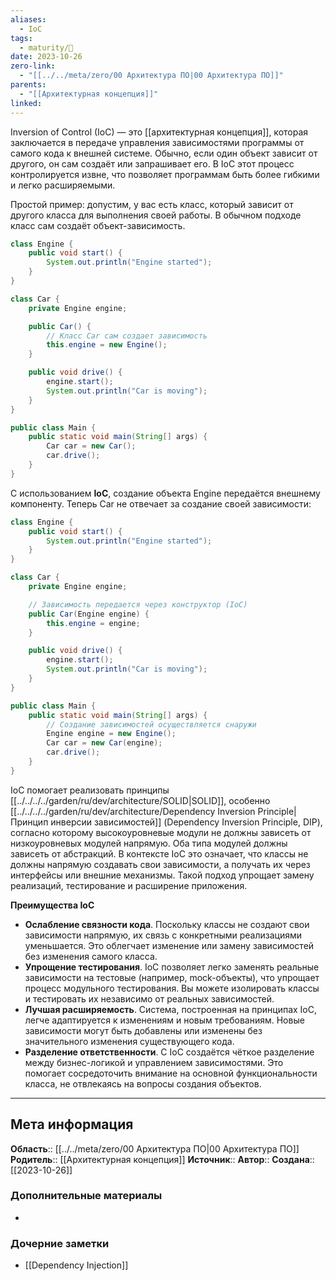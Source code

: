 ```yaml
---
aliases:
  - IoC
tags:
  - maturity/🌱
date: 2023-10-26
zero-link:
  - "[[../../meta/zero/00 Архитектура ПО|00 Архитектура ПО]]"
parents:
  - "[[Архитектурная концепция]]"
linked:
---
```

Inversion of Control (IoC) — это [[архитектурная концепция]], которая заключается в передаче управления зависимостями программы от самого кода к внешней системе. Обычно, если один объект зависит от другого, он сам создаёт или запрашивает его. В IoC этот процесс контролируется извне, что позволяет программам быть более гибкими и легко расширяемыми.

Простой пример: допустим, у вас есть класс, который зависит от другого класса для выполнения своей работы. В обычном подходе класс сам создаёт объект-зависимость. 

```java
class Engine {
    public void start() {
        System.out.println("Engine started");
    }
}

class Car {
    private Engine engine;

    public Car() {
        // Класс Car сам создает зависимость
        this.engine = new Engine();
    }

    public void drive() {
        engine.start();
        System.out.println("Car is moving");
    }
}

public class Main {
    public static void main(String[] args) {
        Car car = new Car();
        car.drive();
    }
}
```

С использованием **IoC**, создание объекта Engine передаётся внешнему компоненту. Теперь Car не отвечает за создание своей зависимости:

```java
class Engine {
    public void start() {
        System.out.println("Engine started");
    }
}

class Car {
    private Engine engine;

    // Зависимость передается через конструктор (IoC)
    public Car(Engine engine) {
        this.engine = engine;
    }

    public void drive() {
        engine.start();
        System.out.println("Car is moving");
    }
}

public class Main {
    public static void main(String[] args) {
        // Создание зависимостей осуществляется снаружи
        Engine engine = new Engine();
        Car car = new Car(engine);
        car.drive();
    }
}
```

IoC помогает реализовать принципы [[../../../../garden/ru/dev/architecture/SOLID|SOLID]], особенно [[../../../../garden/ru/dev/architecture/Dependency Inversion Principle|Принцип инверсии зависимостей]] (Dependency Inversion Principle, DIP), согласно которому высокоуровневые модули не должны зависеть от низкоуровневых модулей напрямую. Оба типа модулей должны зависеть от абстракций. В контексте IoC это означает, что классы не должны напрямую создавать свои зависимости, а получать их через интерфейсы или внешние механизмы. Такой подход упрощает замену реализаций, тестирование и расширение приложения.

**Преимущества IoC**
- **Ослабление связности кода**. Поскольку классы не создают свои зависимости напрямую, их связь с конкретными реализациями уменьшается. Это облегчает изменение или замену зависимостей без изменения самого класса.
- **Упрощение тестирования**. IoC позволяет легко заменять реальные зависимости на тестовые (например, mock-объекты), что упрощает процесс модульного тестирования. Вы можете изолировать классы и тестировать их независимо от реальных зависимостей.
- **Лучшая расширяемость**. Система, построенная на принципах IoC, легче адаптируется к изменениям и новым требованиям. Новые зависимости могут быть добавлены или изменены без значительного изменения существующего кода.
- **Разделение ответственности**. С IoC создаётся чёткое разделение между бизнес-логикой и управлением зависимостями. Это помогает сосредоточить внимание на основной функциональности класса, не отвлекаясь на вопросы создания объектов.
***
## Мета информация
**Область**:: [[../../meta/zero/00 Архитектура ПО|00 Архитектура ПО]]
**Родитель**:: [[Архитектурная концепция]]
**Источник**:: 
**Автор**:: 
**Создана**:: [[2023-10-26]]
### Дополнительные материалы
- 
### Дочерние заметки
<!-- QueryToSerialize: LIST FROM [[]] WHERE contains(Родитель, this.file.link) or contains(parents, this.file.link) -->
<!-- SerializedQuery: LIST FROM [[]] WHERE contains(Родитель, this.file.link) or contains(parents, this.file.link) -->
- [[Dependency Injection]]
<!-- SerializedQuery END -->

